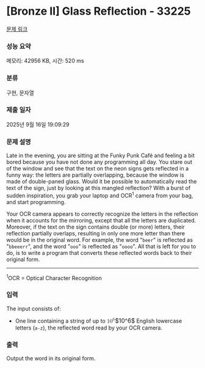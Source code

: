 # [Bronze II] Glass Reflection - 33225 

[문제 링크](https://www.acmicpc.net/problem/33225) 

### 성능 요약

메모리: 42956 KB, 시간: 520 ms

### 분류

구현, 문자열

### 제출 일자

2025년 9월 16일 19:09:29

### 문제 설명

<p>Late in the evening, you are sitting at the Funky Punk Café and feeling a bit bored because you have not done any programming all day. You stare out of the window and see that the text on the neon signs gets reflected in a funny way: the letters are partially overlapping, because the window is made of double-paned glass. Would it be possible to automatically read the text of the sign, just by looking at this mangled reflection? With a burst of sudden inspiration, you grab your laptop and OCR<sup>1</sup> camera from your bag, and start programming.</p>

<p>Your OCR camera appears to correctly recognize the letters in the reflection when it accounts for the mirroring, except that all the letters are duplicated. Moreover, if the text on the sign contains double (or more) letters, their reflection partially overlaps, resulting in only one more letter than there would be in the original word. For example, the word "<code>beer</code>" is reflected as "<code>bbeeerr</code>", and the word "<code>ooo</code>" is reflected as "<code>oooo</code>". All that is left for you to do, is to write a program that converts these reflected words back to their original form.</p>

<hr>
<p><sup>1</sup>OCR = Optical Character Recognition</p>

### 입력 

 <p>The input consists of:</p>

<ul>
	<li>One line containing a string of up to <mjx-container class="MathJax" jax="CHTML" style="font-size: 109%; position: relative;"><mjx-math class="MJX-TEX" aria-hidden="true"><mjx-msup><mjx-mn class="mjx-n"><mjx-c class="mjx-c31"></mjx-c><mjx-c class="mjx-c30"></mjx-c></mjx-mn><mjx-script style="vertical-align: 0.393em;"><mjx-mn class="mjx-n" size="s"><mjx-c class="mjx-c36"></mjx-c></mjx-mn></mjx-script></mjx-msup></mjx-math><mjx-assistive-mml unselectable="on" display="inline"><math xmlns="http://www.w3.org/1998/Math/MathML"><msup><mn>10</mn><mn>6</mn></msup></math></mjx-assistive-mml><span aria-hidden="true" class="no-mathjax mjx-copytext">$10^6$</span></mjx-container> English lowercase letters (<code>a-z</code>), the reflected word read by your OCR camera.</li>
</ul>

### 출력 

 <p>Output the word in its original form.</p>

